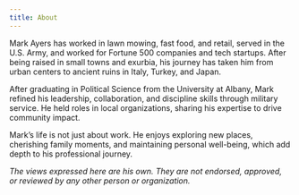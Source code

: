 ```yaml
---
title: About
---
```


Mark Ayers has worked in lawn mowing, fast food, and retail, served in the U.S. Army, and worked for Fortune 500 companies and tech startups. After being raised in small towns and exurbia, his journey has taken him from urban centers to ancient ruins in Italy, Turkey, and Japan.

After graduating in Political Science from the University at Albany, Mark refined his leadership, collaboration, and discipline skills through military service. He held roles in local organizations, sharing his expertise to drive community impact.

Mark’s life is not just about work. He enjoys exploring new places, cherishing family moments, and maintaining personal well-being, which add depth to his professional journey.

_The views expressed here are his own. They are not endorsed, approved, or reviewed by any other person or organization._
